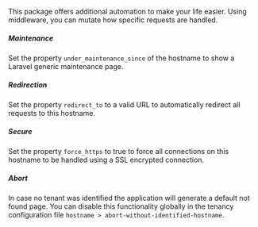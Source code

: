 This package offers additional automation to make your life easier. Using
middleware, you can mutate how specific requests are handled.

##### Maintenance

Set the property `under_maintenance_since` of the hostname to show a
Laravel generic maintenance page.

##### Redirection

Set the property `redirect_to` to a valid URL to automatically redirect all
requests to this hostname.

##### Secure

Set the property `force_https` to true to force all connections on this
hostname to be handled using a SSL encrypted connection.

##### Abort

In case no tenant was identified the application will generate a default
not found page. You can disable this functionality globally in
the tenancy configuration file `hostname > abort-without-identified-hostname`.